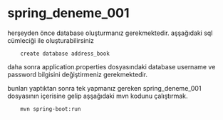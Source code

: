 # spring_deneme_001

herşeyden önce database oluşturmanız gerekmektedir. aşşağıdaki sql cümleciği ile oluşturabilirsiniz 

		create database address_book

daha sonra application.properties dosyasındaki database username ve password bilgisini değiştirmeniz gerekmektedir.

bunları yaptıktan sonra tek yapmanız gereken spring_deneme_001 dosyasının içerisine gelip aşşağıdaki mvn kodunu çalıştırmak.

		mvn spring-boot:run
